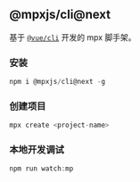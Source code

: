 ## @mpxjs/cli@next

基于 [`@vue/cli`](https://cli.vuejs.org/) 开发的 mpx 脚手架。

### 安装

```javascript
npm i @mpxjs/cli@next -g
```

### 创建项目

```javascript
mpx create <project-name>
```

### 本地开发调试

```javascript
npm run watch:mp
```

